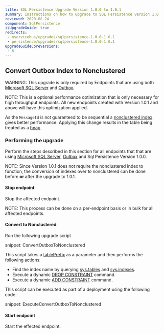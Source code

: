 ```yaml
---
title: SQL Persistence Upgrade Version 1.0.0 to 1.0.1
summary: Instructions on how to upgrade to SQL Persistence version 1.0.1
reviewed: 2020-08-24
component: SqlPersistence
isUpgradeGuide: true
redirects:
 - nservicebus/upgrades/sqlpersistence-1.0.0-1.0.1
 - persistence/upgrades/sqlpersistence-1.0.0-1.0.1
upgradeGuideCoreVersions:
 - 6
---
```




## Convert Outbox Index to Nonclustered

WARNING: This upgrade is only required by Endpoints that are using both [Microsoft SQL Server](/persistence/sql/dialect-mssql.md) and [Outbox](/nservicebus/outbox/).

NOTE: This is a optional performance optimization that is only necessary for high throughput endpoints. All new endpoints created with Version 1.0.1 and above will have this optimization applied.

As the `MessageId` is not guaranteed to be sequential a [nonclustered index](https://docs.microsoft.com/en-us/sql/relational-databases/indexes/clustered-and-nonclustered-indexes-described) gives better performance. Applying this change results in the table being treated as a [heap](https://docs.microsoft.com/en-us/sql/relational-databases/indexes/heaps-tables-without-clustered-indexes).


### Performing the upgrade

Perform the steps described in this section for all endpoints that that are using [Microsoft SQL Server](/persistence/sql/dialect-mssql.md), [Outbox](/nservicebus/outbox/) and Sql Persistence Version 1.0.0.

NOTE: Since Version 1.0.1 does not require the nonclustered index to function, the conversion of indexes over to nonclustered can be done before **or** after the upgrade to 1.0.1.


#### Stop endpoint

Stop the affected endpoint.

NOTE: This process can be done on a per-endpoint basis or in bulk for all affected endpoints.


#### Convert to Nonclustered

Run the following upgrade script

snippet: ConvertOutboxToNonclustered

This script takes a [tablePrefix](/persistence/sql/install.md#table-prefix) as a parameter and then performs the following actions:

 * Find the index name by querying [sys.tables](https://docs.microsoft.com/en-us/sql/relational-databases/system-catalog-views/sys-tables-transact-sql) and [sys.indexes](https://docs.microsoft.com/en-us/sql/relational-databases/system-catalog-views/sys-indexes-transact-sql).
 * Execute a dynamic [DROP CONSTRAINT](https://docs.microsoft.com/en-us/sql/relational-databases/tables/delete-check-constraints) command.
 * Execute a dynamic [ADD CONSTRAINT](https://docs.microsoft.com/en-us/sql/relational-databases/tables/create-unique-constraints) command.

This script can be executed as part of a deployment using the following code:

snippet: ExecuteConvertOutboxToNonclustered


#### Start endpoint

Start the effected endpoint.
